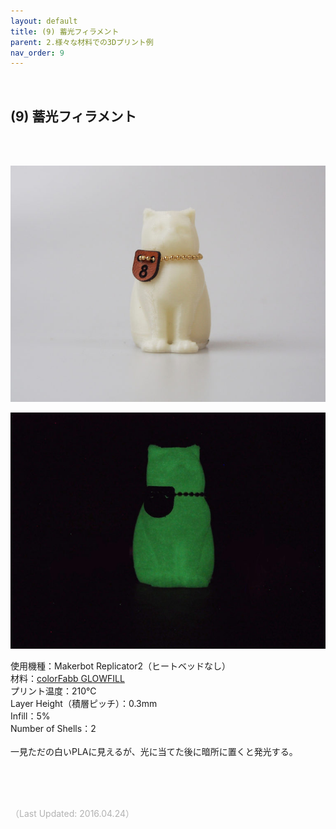 ```yaml
---
layout: default
title: (9) 蓄光フィラメント
parent: 2.様々な材料での3Dプリント例
nav_order: 9
---
```


<br>

## (9) 蓄光フィラメント
<br><br>

<p><img src="assets/03/08-1.jpg"/></p>
<p><img src="assets/03/08-2.jpg"/></p>

使用機種：Makerbot Replicator2（ヒートベッドなし）<br>
材料：[colorFabb GLOWFILL](https://colorfabb.com/glowfill)<br>
プリント温度：210℃<br>
Layer Height（積層ピッチ）：0.3mm<br>
Infill：5%<br>
Number of Shells：2<br>
<br>
一見ただの白いPLAに見えるが、光に当てた後に暗所に置くと発光する。

<br><br><br>

<span style="color: #B2B2B2">
（Last Updated: 2016.04.24）
</span>
